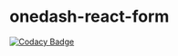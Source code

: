 # onedash-react-form

[![Codacy Badge](https://api.codacy.com/project/badge/Grade/1607212d45ce4d239c4f3dfa68b94709)](https://app.codacy.com/gh/OneDash-DE/onedash-react-input-form?utm_source=github.com&utm_medium=referral&utm_content=OneDash-DE/onedash-react-input-form&utm_campaign=Badge_Grade)
